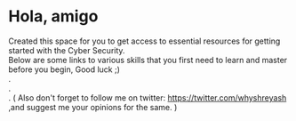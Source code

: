 # Hola, amigo
Created this space for you to get access to essential resources for getting started with the Cyber Security.\
Below are some links to various skills that you first need to learn and master before you begin, Good luck ;) \
.\
.\
.
( Also don't forget to follow me on twitter: https://twitter.com/whyshreyash ,and suggest me your opinions for the same. )
